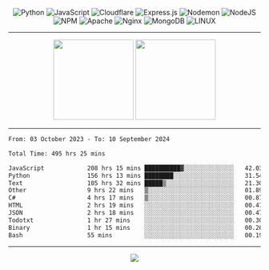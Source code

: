 <div align="center">
  
![Python](https://img.shields.io/badge/python-3670A0?style=for-the-badge&logo=python&logoColor=ffdd54) ![JavaScript](https://img.shields.io/badge/javascript-%23323330.svg?style=for-the-badge&logo=javascript&logoColor=%23F7DF1E) ![Cloudflare](https://img.shields.io/badge/Cloudflare-F38020?style=for-the-badge&logo=Cloudflare&logoColor=white) ![Express.js](https://img.shields.io/badge/express.js-%23404d59.svg?style=for-the-badge&logo=express&logoColor=%2361DAFB) ![Nodemon](https://img.shields.io/badge/NODEMON-%23323330.svg?style=for-the-badge&logo=nodemon&logoColor=%BBDEAD) ![NodeJS](https://img.shields.io/badge/node.js-6DA55F?style=for-the-badge&logo=node.js&logoColor=white) ![NPM](https://img.shields.io/badge/NPM-%23CB3837.svg?style=for-the-badge&logo=npm&logoColor=white) ![Apache](https://img.shields.io/badge/apache-%23D42029.svg?style=for-the-badge&logo=apache&logoColor=white) ![Nginx](https://img.shields.io/badge/nginx-%23009639.svg?style=for-the-badge&logo=nginx&logoColor=white) ![MongoDB](https://img.shields.io/badge/MongoDB-%234ea94b.svg?style=for-the-badge&logo=mongodb&logoColor=white) ![LINUX](https://img.shields.io/badge/Linux-FCC624?style=for-the-badge&logo=linux&logoColor=black)

---


<img src="https://github-readme-streak-stats.herokuapp.com/?user=anotherrandomonline&theme=react" height="160"/>
  
<img src="https://github-readme-stats.vercel.app/api?username=anotherrandomonline&show_icons=true&include_all_commits=true&theme=react" height="160"/>
</div>

---

<!--START_SECTION:waka-->

```txt
From: 03 October 2023 - To: 10 September 2024

Total Time: 495 hrs 25 mins

JavaScript            208 hrs 15 mins ██████████▓░░░░░░░░░░░░░░   42.03 %
Python                156 hrs 13 mins ████████░░░░░░░░░░░░░░░░░   31.54 %
Text                  105 hrs 32 mins █████▒░░░░░░░░░░░░░░░░░░░   21.30 %
Other                 9 hrs 22 mins   ▒░░░░░░░░░░░░░░░░░░░░░░░░   01.89 %
C#                    4 hrs 17 mins   ▒░░░░░░░░░░░░░░░░░░░░░░░░   00.87 %
HTML                  2 hrs 19 mins   ░░░░░░░░░░░░░░░░░░░░░░░░░   00.47 %
JSON                  2 hrs 18 mins   ░░░░░░░░░░░░░░░░░░░░░░░░░   00.47 %
Todotxt               1 hr 27 mins    ░░░░░░░░░░░░░░░░░░░░░░░░░   00.30 %
Binary                1 hr 15 mins    ░░░░░░░░░░░░░░░░░░░░░░░░░   00.26 %
Bash                  55 mins         ░░░░░░░░░░░░░░░░░░░░░░░░░   00.19 %
```

<!--END_SECTION:waka-->

---

<div align="center">
  
![](https://github-profile-trophy.vercel.app/?username=anotherrandomonline&theme=darkhub&no-frame=true&no-bg=true&margin-w=4)

</div>
